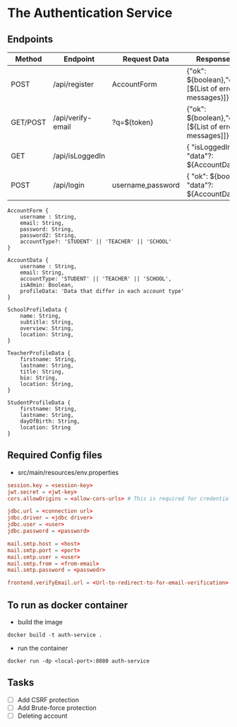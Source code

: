# The Authentication Service

## Endpoints

| Method   | Endpoint          | Request Data      | Response Data                                               | Description          |
| -------- | ----------------- | ----------------- | ----------------------------------------------------------- | -------------------- |
| POST     | /api/register     | AccountForm       | {"ok": ${boolean},"errors"?: [${List of error messages}]} | Register new account |
| GET/POST | /api/verify-email | ?q=${token}       | {"ok": ${boolean},"errors"?: [${List of error messages]]} | Verify account email |
| GET      | /api/isLoggedIn   |                   | { "isLoggedIn": true, "data"?: ${AccountData} }             |                      |
| POST     | /api/login        | username,password | { "ok": ${boolean}, "data"?: ${AccountData} }               |                      |

```text
AccountForm {
    username : String,
    email: String,
    password: String,
    password2: String,
    accountType?: 'STUDENT' || 'TEACHER' || 'SCHOOL'
}
```

```text
AccountData {
    username : String,
    email: String,
    accountType: 'STUDENT' || 'TEACHER' || 'SCHOOL',
    isAdmin: Boolean,
    profileData: 'Data that differ in each account type'
}
```

```text
SchoolProfileData {
    name: String,
    subtitle: String,
    overview: String,
    location: String,
}   
```

```text
TeacherProfileData {
    firstname: String,
    lastname: String,
    title: String,
    bio: String,
    location: String,
}   
```

```text
StudentProfileData {
    firstname: String,
    lastname: String,
    dayOfBirth: String,
    location: String
}   
```

## Required Config files

- src/main/resources/env.properties


```conf
session.key = <session-key>
jwt.secret = <jwt-key>
cors.allowOrigins = <allow-cors-urls> # This is required for credentials

jdbc.url = <connection url>
jdbc.driver = <jdbc driver>
jdbc.user = <user>
jdbc.password = <password>

mail.smtp.host = <host>
mail.smtp.port = <port>
mail.smtp.user = <user>
mail.smtp.from = <from-email>
mail.smtp.password = <passwodr>

frontend.verifyEmail.url = <Url-to-redirect-to-for-email-verification>
```

## To run as docker container

- build the image

```shell
docker build -t auth-service .
```

- run the container

```shell
docker run -dp <local-port>:8080 auth-service
```

## Tasks

- [ ] Add CSRF protection
- [ ] Add Brute-force protection
- [ ] Deleting account
